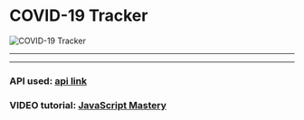 # COVID-19 Tracker

![COVID-19 Tracker](https://raw.githubusercontent.com/CrappyCodeMaker/Corona-Tracker/master/src/images/preview.jpg?token=AOS35XBCVX7KGZBA2PMJ2UC6UBI62)

---

---

### API used: [api link](https://covid19.mathdro.id/api)

### VIDEO tutorial: [JavaScript Mastery](https://www.youtube.com/watch?v=khJlrj3Y6Ls&list=WL&index=33&t=888s)

